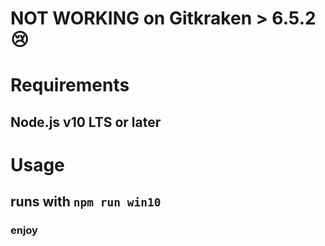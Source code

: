 # NOT WORKING on Gitkraken > 6.5.2 😢

# Requirements
## Node.js v10 LTS or later

# Usage
## runs with `npm run win10`

### enjoy
